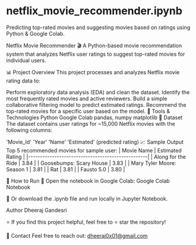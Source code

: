 # netflix_movie_recommender.ipynb
Predicting top-rated movies and suggesting movies based on ratings using Python &amp; Google Colab.

Netflix Movie Recommender
🎬 A Python-based movie recommendation system that analyzes Netflix user ratings to suggest top-rated movies for individual users.

📊 Project Overview
This project processes and analyzes Netflix movie rating data to:

Perform exploratory data analysis (EDA) and clean the dataset.
Identify the most frequently rated movies and active reviewers.
Build a simple collaborative filtering model to predict estimated ratings.
Recommend the top-rated movies for a specific user based on the model.
🔧 Tools & Technologies
Python
Google Colab
pandas, numpy
matplotlib
📝 Dataset
The dataset contains user ratings for ~15,000 Netflix movies with the following columns:

'Movie_Id'
'Year'
'Name'
'Estimated' (predicted rating)
📈 Sample Output
Top 5 recommended movies for sample user:
| Movie Name | Estimated Rating |
|--------------------------------------------------|
| Along for the Ride | 3.84 |
| Goosebumps: Scary House | 3.83 |
| Mary Tyler Moore: Season 1 | 3.81 |
| Rat | 3.81 |
| Fausto 5.0 | 3.80 |

🚀 How to Run
🔹 Open the notebook in Google Colab:
Google Colab Notebook

🔹 Or download the .ipynb file and run locally in Jupyter Notebook.

Author
Dheeraj Gandesri

⭐ If you find this project helpful, feel free to ⭐ star the repository!

🔹 Contact
Feel free to reach out: dheeraj0x01@gmail.com
